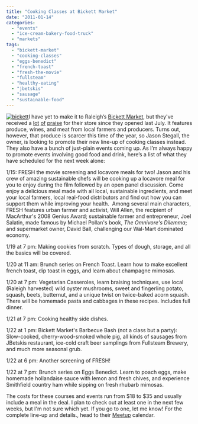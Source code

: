 ```yaml
---
title: "Cooking Classes at Bickett Market"
date: "2011-01-14"
categories: 
  - "events"
  - "ice-cream-bakery-food-truck"
  - "markets"
tags: 
  - "bickett-market"
  - "cooking-classes"
  - "eggs-benedict"
  - "french-toast"
  - "fresh-the-movie"
  - "fullsteam"
  - "healthy-eating"
  - "jbetskis"
  - "sausage"
  - "sustainable-food"
---
```


[![](http://www.rebeccagomezfarrell.com/wp-content/uploads/2011/01/bickett.jpeg "bickett")](http://www.rebeccagomezfarrell.com/wp-content/uploads/2011/01/bickett.jpeg)I have yet to make it to Raleigh’s [Bickett Market](http://www.bickettmarket.com/), but they've received a [lot](http://www.newraleigh.com/articles/archive/spork-this-bickett-market/) [of](http://maggiesproduce.blogspot.com/2010/08/produce-at-bickett-market.html) [praise](http://eatingmywords-jwl.blogspot.com/2010/12/stuffed-cabbage-but-not-from-grandma.html) for their store since they opened last July. It features produce, wines, and meat from local farmers and producers. Turns out, however, that produce is scarcer this time of the year, so Jason Stegall, the owner, is looking to promote their new line-up of cooking classes instead. They also have a bunch of just-plain events coming up. As I’m always happy to promote events involving good food and drink, here’s a list of what they have scheduled for the next week alone:

1/15: FRESH the movie screening and locavore meals for two! Jason and his crew of amazing sustainable chefs will be cooking up a locavore meal for you to enjoy during the film followed by an open panel discussion. Come enjoy a delicious meal made with all local, sustainable ingredients, and meet your local farmers, local real-food distributors and find out how you can support them while improving your health.  Among several main characters, FRESH features urban farmer and activist, Will Allen, the recipient of MacArthur's 2008 Genius Award; sustainable farmer and entrepreneur, Joel Salatin, made famous by Michael Pollan's book, _The Omnivore's Dilemma_; and supermarket owner, David Ball, challenging our Wal-Mart dominated economy.

1/19 at 7 pm: Making cookies from scratch. Types of dough, storage, and all the basics will be covered.

1/20 at 11 am: Brunch series on French Toast. Learn how to make excellent french toast, dip toast in eggs, and learn about champagne mimosas.

1/20 at 7 pm: Vegetarian Casseroles, learn braising techniques, use local (Raleigh harvested) wild oyster mushrooms, sweet and fingerling potato, squash, beets, butternut, and a unique twist on twice-baked acorn squash. There will be homemade pasta and cabbages in these recipes. Includes full dinner.

1/21 at 7 pm: Cooking healthy side dishes.

1/22 at 1 pm: Bickett Market's Barbecue Bash (not a class but a party): Slow-cooked, cherry-wood-smoked whole pig, all kinds of sausages from JBetskis restaurant, ice-cold craft beer samplings from Fullsteam Brewery, and much more seasonal grub.

1/22 at 6 pm: Another screening of FRESH!

1/22 at 7 pm: Brunch series on Eggs Benedict. Learn to poach eggs, make homemade hollandaise sauce with lemon and fresh chives, and experience Smithfield country ham while sipping on fresh rhubarb mimosas.

The costs for these courses and events run from $18 to $35 and usually include a meal in the deal. I plan to check out at least one in the next few weeks, but I'm not sure which yet. If you go to one, let me know! For the complete line-up and details., head to their [Meetup](http://www.meetup.com/bickettmarketcookingclass/calendar/list/) calendar.
